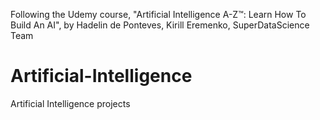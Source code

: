 Following the Udemy course, "Artificial Intelligence A-Z™: Learn How To Build An AI", by Hadelin de Ponteves, Kirill Eremenko, SuperDataScience Team

# Artificial-Intelligence
Artificial Intelligence projects

